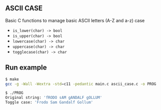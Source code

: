 ASCII CASE
---------------

Basic C functions to manage basic ASCII letters (A-Z and a-z) case

+ `is_lower(char) -> bool`
+ `is_upper(char) -> bool`
+ `lowercase(char) -> char`
+ `uppercase(char) -> char`
+ `togglecase(char) -> char`


## Run example


```sh
$ make
gcc -g -Wall -Wextra -std=c11 -pedantic main.c ascii_case.c -o PROG

$ ./PROG
Original string: 'fRODO sAM gANDALF gOLLUM'
Toggle case: 'Frodo Sam Gandalf Gollum'
```
